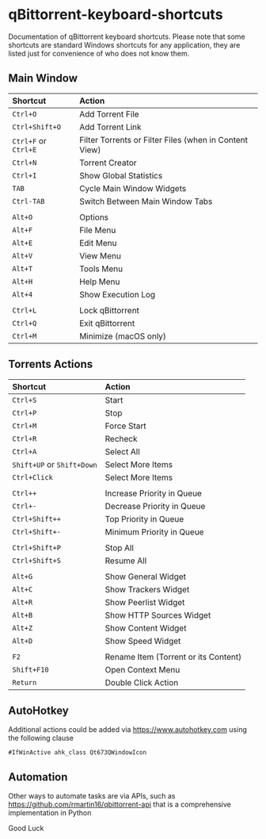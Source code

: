 # qBittorrent-keyboard-shortcuts
Documentation of qBittorrent keyboard shortcuts. Please note that some shortcuts are standard Windows shortcuts for any application, they are listed just for convenience of who does not know them.

## Main Window

| Shortcut | Action |
| :--- | :--- |
| `Ctrl+O` | Add Torrent File
| `Ctrl+Shift+O` | Add Torrent Link
| `Ctrl+F` or `Ctrl+E` | Filter Torrents or Filter Files (when in Content View)
| `Ctrl+N` | Torrent Creator
| `Ctrl+I` | Show Global Statistics
| `TAB` | Cycle Main Window Widgets
| `Ctrl-TAB` | Switch Between Main Window Tabs
| |
| `Alt+O` | Options
| `Alt+F` | File Menu
| `Alt+E` | Edit Menu
| `Alt+V` | View Menu
| `Alt+T` | Tools Menu
| `Alt+H` | Help Menu
| `Alt+4` | Show Execution Log
| |
| `Ctrl+L` | Lock qBittorrent
| `Ctrl+Q` | Exit qBittorrent
| `Ctrl+M` | Minimize (macOS only)

## Torrents Actions

| Shortcut | Action |
| :--- | :--- |
| `Ctrl+S` | Start
| `Ctrl+P` | Stop
| `Ctrl+M` | Force Start
| `Ctrl+R` | Recheck
| `Ctrl+A` | Select All
| `Shift+UP` or `Shift+Down` | Select More Items
| `Ctrl+Click` | Select More Items
| |
| `Ctrl++` | Increase Priority in Queue
| `Ctrl+-` | Decrease Priority in Queue
| `Ctrl+Shift++` | Top Priority in Queue
| `Ctrl+Shift+-` | Minimum Priority in Queue
| |
| `Ctrl+Shift+P` | Stop All
| `Ctrl+Shift+S` | Resume All
| |
| `Alt+G` | Show General Widget
| `Alt+C` | Show Trackers Widget
| `Alt+R` | Show Peerlist Widget
| `Alt+B` | Show HTTP Sources Widget
| `Alt+Z` | Show Content Widget
| `Alt+D` | Show Speed Widget
| | 
| `F2` | Rename Item (Torrent or its Content)
| `Shift+F10` | Open Context Menu
| `Return` | Double Click Action

## AutoHotkey
Additional actions could be added via https://www.autohotkey.com using the following clause

`#IfWinActive ahk_class Qt673QWindowIcon`

## Automation
Other ways to automate tasks are via APIs, such as https://github.com/rmartin16/qbittorrent-api that is a comprehensive implementation in Python

Good Luck
